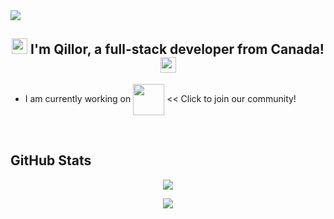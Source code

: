 <div align="left">
<img src="https://komarev.com/ghpvc/?username=qillor&&style=flat-square" align="center" />
</div>  

## <div align="center"> <img src="https://avatars.githubusercontent.com/u/109926582?s=64&v=4" height="25" width="25"/> I'm Qillor, a full-stack developer from Canada! <img src="https://avatars.githubusercontent.com/u/109926582?s=64&v=4" height="25" width="25"/></div>  
  

- I am currently working on [<img src="https://cdn.discordapp.com/attachments/1001022133188706304/1001022248389464104/LogoTransparent.png" align="center" height="50" width="50" />](https://discord.gg/cj9Ukkceet)   << Click to join our community!

<br/>  


## GitHub Stats  
<p align="center">
  <img src="https://github-readme-stats.vercel.app/api?username=qillor&show_icons=true&theme=tokyonight&line_height=27">
</p>

<p align="center">
 <img src="https://github-readme-streak-stats.herokuapp.com/?user=qillor&show_icons=true&locale=en&layout=compact&theme=tokyonight&line_height=0" />
</p> 

<br/>  

<div align="center">
</div>  
